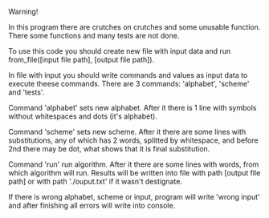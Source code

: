 Warning!

In this program there are crutches on crutches and some unusable function. There some functions and many tests are not done.

To use this code you should create new file with input data and run from_file([input file path], [output file path]).

In file with input you should write commands and values as input data to execute theese commands. There are 3 commands: 'alphabet', 'scheme' and 'tests'.

Command 'alphabet' sets new alphabet. After it there is 1 line with symbols without whitespaces and dots (it's alphabet).

Command 'scheme' sets new scheme. After it there are some lines with substitutions, any of which has 2 words, splitted by whitespace, and before 2nd there may be dot, what shows that it is final substitution.

Command 'run' run algorithm. After it there are some lines with words, from which algorithm will run. Results will be written into file with path [output file path] or with path './ouput.txt' if it wasn't destignate.

If there is wrong alphabet, scheme or input, program will write 'wrong input' and after finishing all errors will write into console.